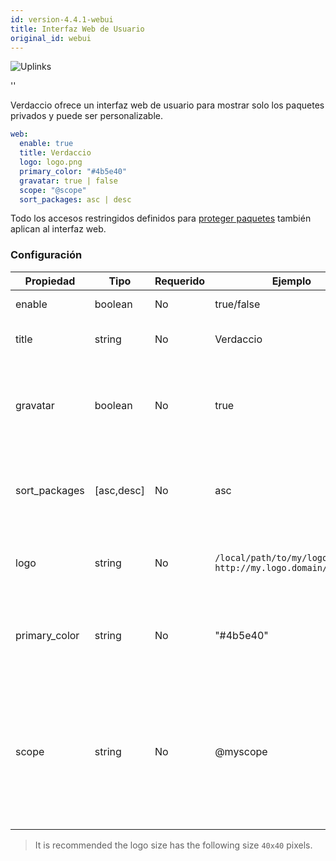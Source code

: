```yaml
---
id: version-4.4.1-webui
title: Interfaz Web de Usuario
original_id: webui
---
```


![Uplinks](https://user-images.githubusercontent.com/558752/52916111-fa4ba980-32db-11e9-8a64-f4e06eb920b3.png)

<div id="codefund">''</div>

Verdaccio ofrece un interfaz web de usuario para mostrar solo los paquetes privados y puede ser personalizable.

```yaml
web:
  enable: true
  title: Verdaccio
  logo: logo.png
  primary_color: "#4b5e40"
  gravatar: true | false
  scope: "@scope"
  sort_packages: asc | desc
```

Todo los accesos restringidos definidos para [proteger paquetes](protect-your-dependencies.md) también aplican al interfaz web.

### Configuración

| Propiedad     | Tipo       | Requerido | Ejemplo                                                       | Soporte    | Descripción                                                                                                              |
| ------------- | ---------- | --------- | ------------------------------------------------------------- | ---------- | ------------------------------------------------------------------------------------------------------------------------ |
| enable        | boolean    | No        | true/false                                                    | all        | habilita la interfaz web                                                                                                 |
| title         | string     | No        | Verdaccio                                                     | all        | El título de la interfaz web                                                                                             |
| gravatar      | boolean    | No        | true                                                          | `>v4`   | Gravatars will be generated under the hood if this property is enabled                                                   |
| sort_packages | [asc,desc] | No        | asc                                                           | `>v4`   | By default private packages are sorted by ascending                                                                      |
| logo          | string     | No        | `/local/path/to/my/logo.png` `http://my.logo.domain/logo.png` | all        | a URI where logo is located (header logo)                                                                                |
| primary_color | string     | No        | "#4b5e40"                                                     | `>4`    | The primary color to use throughout the UI (header, etc)                                                                 |
| scope         | string     | No        | @myscope                                                      | `>v3.x` | If you're using this registry for a specific module scope, specify that scope to set it in the webui instructions header |


> It is recommended the logo size has the following size `40x40` pixels.
